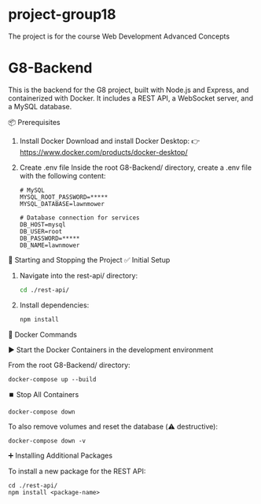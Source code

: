# project-group18
The project is for the course Web Development Advanced Concepts
# G8-Backend
This is the backend for the G8 project, built with Node.js and Express, and containerized with Docker. It includes a REST API, a WebSocket server, and a MySQL database.

📦 Prerequisites
1. Install Docker
    Download and install Docker Desktop:
    👉 https://www.docker.com/products/docker-desktop/

2. Create .env file
Inside the root G8-Backend/ directory, create a .env file with the following content:
    ```env
    # MySQL
    MYSQL_ROOT_PASSWORD=*****
    MYSQL_DATABASE=lawnmower

    # Database connection for services
    DB_HOST=mysql
    DB_USER=root
    DB_PASSWORD=*****
    DB_NAME=lawnmower

🚀 Starting and Stopping the Project
✅ Initial Setup
1. Navigate into the rest-api/ directory:
    ```bash
    cd ./rest-api/
2. Install dependencies:
    ```bash
    npm install

🐳 Docker Commands

▶️ Start the Docker Containers in the development environment

From the root G8-Backend/ directory:

    docker-compose up --build

⏹️ Stop All Containers

    docker-compose down

To also remove volumes and reset the database (⚠️ destructive):

    docker-compose down -v

➕ Installing Additional Packages

To install a new package for the REST API:

    cd ./rest-api/
    npm install <package-name>

